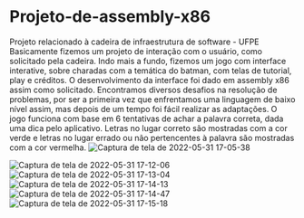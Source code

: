 # Projeto-de-assembly-x86
Projeto relacionado à cadeira de infraestrutura de software - UFPE
Basicamente fizemos um projeto de interação com o usuário, como solicitado pela cadeira.
Indo mais a fundo, fizemos um jogo com interface interative, sobre charadas com a temática do batman, com telas de tutorial, play e créditos.
O desenvolvimento da interface foi dado em assembly x86 assim como solicitado.
Encontramos diversos desafios na resolução de problemas, por ser a primeira vez que enfrentamos uma linguagem de baixo nível assim, mas depois de um tempo foi fácil realizar as adaptações.
O jogo funciona com base em 6 tentativas de achar a palavra correta, dada uma dica pelo aplicativo. Letras no lugar correto são mostradas com a cor verde e letras no lugar errado ou não pertencentes à palavra são mostradas com a cor vermelha.
![Captura de tela de 2022-05-31 17-05-38](https://user-images.githubusercontent.com/89420808/171277134-81ae3c5c-4d27-4fc3-a8a6-0dfc87f121da.png)

![Captura de tela de 2022-05-31 17-12-06](https://user-images.githubusercontent.com/89420808/171277331-14b262d0-30fc-4f79-96e2-65b50f474d91.png)
![Captura de tela de 2022-05-31 17-13-04](https://user-images.githubusercontent.com/89420808/171277334-0ebc273b-804e-403c-9a2a-3030da46ceb7.png)
![Captura de tela de 2022-05-31 17-14-13](https://user-images.githubusercontent.com/89420808/171277335-8f8d67f2-7b3d-4f9a-8e4d-64c7b7096048.png)
![Captura de tela de 2022-05-31 17-14-47](https://user-images.githubusercontent.com/89420808/171277336-0997b5e2-c7dc-421e-b29b-c967efaac031.png)
![Captura de tela de 2022-05-31 17-15-18](https://user-images.githubusercontent.com/89420808/171277339-d9532ab6-c648-436a-8229-e9c14fa92741.png)
